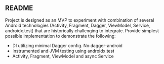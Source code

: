 ## README

Project is designed as an MVP to experiment with combination of several Android technologies (Activity, Fragment, Dagger, ViewModel, Service, androidx.test) that are historically challenging to integrate. Provide simplest possible implementation to demonstrate the following:

- DI utilizing minimal Dagger config. No dagger-android
- Instrumented and JVM testing using androidx.test
- Activity, Fragment, ViewModel and async Service
